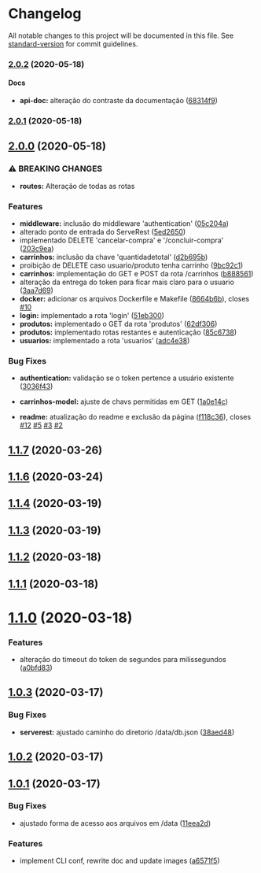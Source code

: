 # Changelog

All notable changes to this project will be documented in this file. See [standard-version](https://github.com/conventional-changelog/standard-version) for commit guidelines.

### [2.0.2](https://github.com/PauloGoncalvesBH/serverest/compare/v2.0.1...v2.0.2) (2020-05-18)

#### Docs
* **api-doc:** alteração do contraste da documentação ([68314f9](https://github.com/PauloGoncalvesBH/serverest/commit/68314f92bde7145617392b042558083915bb8813))


### [2.0.1](https://github.com/PauloGoncalvesBH/serverest/compare/v2.0.0...v2.0.1) (2020-05-18)

## [2.0.0](https://github.com/PauloGoncalvesBH/serverest/compare/v1.1.7...v2.0.0) (2020-05-18)


### ⚠ BREAKING CHANGES

* **routes:** Alteração de todas as rotas

### Features

* **middleware:** inclusão do middleware 'authentication' ([05c204a](https://github.com/PauloGoncalvesBH/serverest/commit/05c204aba74152eacd6af79324b6a966cb98c059))
* alterado ponto de entrada do ServeRest ([5ed2650](https://github.com/PauloGoncalvesBH/serverest/commit/5ed26504e5ee41be8e393eae8e1f348f17a7e90e))
* implementado DELETE 'cancelar-compra' e '/concluir-compra' ([203c9ea](https://github.com/PauloGoncalvesBH/serverest/commit/203c9eab19383cbc005f750ae6262208890f0c27))
* **carrinhos:** inclusão da chave 'quantidadetotal' ([d2b695b](https://github.com/PauloGoncalvesBH/serverest/commit/d2b695b7d80918a41de7c91c4ea2b4cd4bb2af6c))
* proibição de DELETE caso usuario/produto tenha carrinho ([9bc92c1](https://github.com/PauloGoncalvesBH/serverest/commit/9bc92c1361b60902b75a8da5595eec2483cf5089))
* **carrinhos:** implementação do GET e POST da rota /carrinhos ([b888561](https://github.com/PauloGoncalvesBH/serverest/commit/b888561dea85c9edc6a160b67214759ff42ee5fa))
* alteração da entrega do token para ficar mais claro para o usuario ([3aa7d69](https://github.com/PauloGoncalvesBH/serverest/commit/3aa7d69f70c4e0f869c73ab1f333ee41f173ccdb))
* **docker:** adicionar os arquivos Dockerfile e Makefile ([8664b6b](https://github.com/PauloGoncalvesBH/serverest/commit/8664b6b14af81d9622476c7e129ee6a490ffa221)), closes [#10](https://github.com/PauloGoncalvesBH/serverest/issues/10)
* **login:** implementado a rota 'login' ([51eb300](https://github.com/PauloGoncalvesBH/serverest/commit/51eb300ae4254d60fd4173fd66a15365440463cd))
* **produtos:** implementado o GET da rota 'produtos' ([62df306](https://github.com/PauloGoncalvesBH/serverest/commit/62df306478bfb63936109f281826ee199af67a5a))
* **produtos:** implementado rotas restantes e autenticação ([85c6738](https://github.com/PauloGoncalvesBH/serverest/commit/85c6738c779cdcb21c86eecb3c90f29631aa22ad))
* **usuarios:** implementado a rota 'usuarios' ([adc4e38](https://github.com/PauloGoncalvesBH/serverest/commit/adc4e38d864126512ea49f25fa3c4aecb5ecd3da))


### Bug Fixes

* **authentication:** validação se o token pertence a usuário existente ([3036f43](https://github.com/PauloGoncalvesBH/serverest/commit/3036f438335a92193f60e0fa4ced232d4d074ecf))
* **carrinhos-model:** ajuste de chavs permitidas em GET ([1a0e14c](https://github.com/PauloGoncalvesBH/serverest/commit/1a0e14c9bc6d22847c3134a1e26751e9272d36dc))


* **readme:** atualização do readme e exclusão da página ([f118c36](https://github.com/PauloGoncalvesBH/serverest/commit/f118c367e4300e9adbad4593c00b162b70f15e66)), closes [#12](https://github.com/PauloGoncalvesBH/serverest/issues/12) [#5](https://github.com/PauloGoncalvesBH/serverest/issues/5) [#3](https://github.com/PauloGoncalvesBH/serverest/issues/3) [#2](https://github.com/PauloGoncalvesBH/serverest/issues/2)

## [1.1.7](https://github.com/PauloGoncalvesBH/serverest/compare/v1.1.6...v1.1.7) (2020-03-26)



## [1.1.6](https://github.com/PauloGoncalvesBH/serverest/compare/v1.1.4...v1.1.6) (2020-03-24)



## [1.1.4](https://github.com/PauloGoncalvesBH/serverest/compare/v1.1.3...v1.1.4) (2020-03-19)



## [1.1.3](https://github.com/PauloGoncalvesBH/serverest/compare/v1.1.2...v1.1.3) (2020-03-19)



## [1.1.2](https://github.com/PauloGoncalvesBH/serverest/compare/v1.1.1...v1.1.2) (2020-03-18)



## [1.1.1](https://github.com/PauloGoncalvesBH/serverest/compare/v1.1.0...v1.1.1) (2020-03-18)



# [1.1.0](https://github.com/PauloGoncalvesBH/serverest/compare/v1.0.3...v1.1.0) (2020-03-18)


### Features

* alteração do timeout do token de segundos para milissegundos ([a0bfd83](https://github.com/PauloGoncalvesBH/serverest/commit/a0bfd83ba1831271bd7a8dbbc64c6d02155154f3))



## [1.0.3](https://github.com/PauloGoncalvesBH/serverest/compare/v1.0.2...v1.0.3) (2020-03-17)


### Bug Fixes

* **serverest:** ajustado caminho do diretorio /data/db.json ([38aed48](https://github.com/PauloGoncalvesBH/serverest/commit/38aed48fa8c3a28426de4a7ddeeb723689378a13))



## [1.0.2](https://github.com/PauloGoncalvesBH/serverest/compare/v1.0.1...v1.0.2) (2020-03-17)



## [1.0.1](https://github.com/PauloGoncalvesBH/serverest/compare/a6571f5e9e0f7a8e80c6b8400acf08063810c8b0...v1.0.1) (2020-03-17)


### Bug Fixes

* ajustado forma de acesso aos arquivos em /data ([11eea2d](https://github.com/PauloGoncalvesBH/serverest/commit/11eea2dc6f891c502a999689e1bc867e6cfca65b))


### Features

* implement CLI conf, rewrite doc and update images ([a6571f5](https://github.com/PauloGoncalvesBH/serverest/commit/a6571f5e9e0f7a8e80c6b8400acf08063810c8b0))
